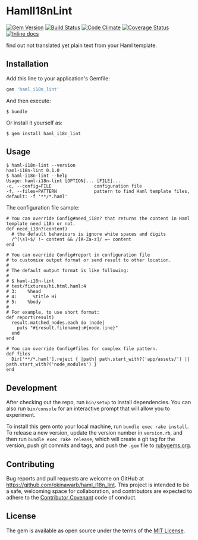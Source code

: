 # HamlI18nLint

[![Gem Version](https://badge.fury.io/rb/haml_i18n_lint.svg)](http://rubygems.org/gems/haml_i18n_lint)
[![Build Status](https://travis-ci.org/okinawarb/haml_i18n_lint.svg?branch=master)](https://travis-ci.org/okinawarb/haml_i18n_lint)
[![Code Climate](http://img.shields.io/codeclimate/github/okinawarb/haml_i18n_lint.svg)](https://codeclimate.com/github/okinawarb/haml_i18n_lint)
[![Coverage Status](https://coveralls.io/repos/github/okinawarb/haml_i18n_lint/badge.svg?branch=master)](https://coveralls.io/github/okinawarb/haml_i18n_lint?branch=master)
[![Inline docs](http://inch-ci.org/github/okinawarb/haml_i18n_lint.svg?branch=master)](http://inch-ci.org/github/okinawarb/haml_i18n_lint)

find out not translated yet plain text from your Haml template.

## Installation

Add this line to your application's Gemfile:

```ruby
gem 'haml_i18n_lint'
```

And then execute:

    $ bundle

Or install it yourself as:

    $ gem install haml_i18n_lint

## Usage

    $ haml-i18n-lint --version
    haml-i18n-lint 0.1.0
    $ haml-i18n-lint --help
    Usage: haml-i18n-lint [OPTION]... [FILE]...
    -c, --config=FILE                configuration file
    -f, --files=PATTERN              pattern to find Haml template files, default: -f '**/*.haml'

The configuration file sample:

    # You can override Config#need_i18n? that returns the content in Haml template need i18n or not.
    def need_i18n?(content)
      # the default behaviours is ignore white spaces and digits
      /^[\s]+$/ !~ content && /[A-Za-z]/ =~ content
    end

    # You can override Config#report in configuration file
    # to customize output format or send result to other location.
    #
    # The default output format is like following:
    #
    # $ haml-i18n-lint
    # test/fixtures/hi.html.haml:4
    # 3:    %head
    # 4:      %title Hi
    # 5:    %body
    #
    # For example, to use short format:
    def report(result)
      result.matched_nodes.each do |node|
        puts "#{result.filename}:#{node.line}"
      end
    end

    # You can override Config#files for complex file pattern.
    def files
      Dir['**/*.haml'].reject { |path| path.start_with?('app/assets/') || path.start_with?('node_modules') }
    end

## Development

After checking out the repo, run `bin/setup` to install dependencies. You can also run `bin/console` for an interactive prompt that will allow you to experiment.

To install this gem onto your local machine, run `bundle exec rake install`. To release a new version, update the version number in `version.rb`, and then run `bundle exec rake release`, which will create a git tag for the version, push git commits and tags, and push the `.gem` file to [rubygems.org](https://rubygems.org).

## Contributing

Bug reports and pull requests are welcome on GitHub at https://github.com/okinawarb/haml_i18n_lint. This project is intended to be a safe, welcoming space for collaboration, and contributors are expected to adhere to the [Contributor Covenant](http://contributor-covenant.org) code of conduct.


## License

The gem is available as open source under the terms of the [MIT License](http://opensource.org/licenses/MIT).
